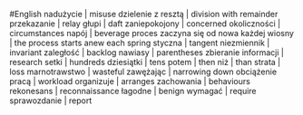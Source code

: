 #English 
nadużycie | misuse
dzielenie z resztą | division with remainder
przekazanie | relay
głupi | daft
zaniepokojony | concerned
okoliczności | circumstances
napój | beverage
proces zaczyna się od nowa każdej wiosny | the process starts anew each spring
styczna | tangent
niezmiennik | invariant
zaległość | backlog
nawiasy | parentheses
zbieranie informacji | research
setki | hundreds
dziesiątki | tens
potem | then
niż | than
strata | loss
marnotrawstwo | wasteful
zawężając | narrowing down
obciążenie pracą | workload
organizuje | arranges
zachowania | behaviours
rekonesans | reconnaissance
łagodne | benign
wymagać | require
sprawozdanie | report